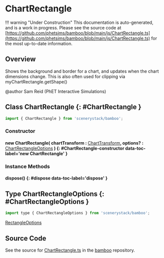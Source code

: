 # ChartRectangle

!!! warning "Under Construction"
    This documentation is auto-generated, and is a work in progress. Please see the source code at
    [https://github.com/phetsims/bamboo/blob/main/js/ChartRectangle.ts](https://github.com/phetsims/bamboo/blob/main/js/ChartRectangle.ts) for the most up-to-date information.

## Overview

Shows the background and border for a chart, and updates when the chart dimensions change.  This is also often used
for clipping via myChartRectangle.getShape()

@author Sam Reid (PhET Interactive Simulations)

## Class ChartRectangle {: #ChartRectangle }


```js
import { ChartRectangle } from 'scenerystack/bamboo';
```
### Constructor

#### new ChartRectangle( chartTransform : <span style="font-weight: 400;">[ChartTransform](../bamboo/ChartTransform.md)</span>, options? : <span style="font-weight: 400;">[ChartRectangleOptions](../bamboo/ChartRectangle.md#ChartRectangleOptions)</span> ) {: #ChartRectangle-constructor data-toc-label='new ChartRectangle' }

### Instance Methods

#### dispose() {: #dispose data-toc-label='dispose' }



## Type ChartRectangleOptions {: #ChartRectangleOptions }


```js
import type { ChartRectangleOptions } from 'scenerystack/bamboo';
```


[RectangleOptions](../scenery/Rectangle.md#RectangleOptions)



## Source Code

See the source for [ChartRectangle.ts](https://github.com/phetsims/bamboo/blob/main/js/ChartRectangle.ts) in the [bamboo](https://github.com/phetsims/bamboo) repository.
